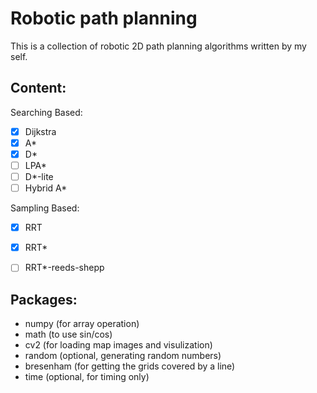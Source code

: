 # Robotic path planning
This is a collection of robotic 2D path planning algorithms written by my self.

## Content:

Searching Based:
- [x] Dijkstra
- [x] A*
- [x] D*
- [ ] LPA*
- [ ] D*-lite
- [ ] Hybrid A*

Sampling Based:
- [x] RRT
- [x] RRT*
- [ ] RRT*-reeds-shepp


## Packages:
* numpy  (for array operation)
* math   (to use sin/cos)
* cv2    (for loading map images and visulization)
* random (optional, generating random numbers)
* bresenham (for getting the grids covered by a line)
* time   (optional, for timing only)
